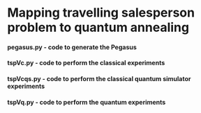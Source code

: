 # Mapping travelling salesperson problem to quantum annealing

#### pegasus.py - code to generate the Pegasus
#### tspVc.py - code to perform the classical experiments
#### tspVcqs.py - code to perform the classical quantum simulator experiments
#### tspVq.py - code to perform the quantum experiments
